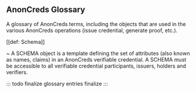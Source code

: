 ## AnonCreds Glossary

A glossary of AnonCreds terms, including the objects that are used in the various AnonCreds operations (issue credential, generate proof, etc.).

[[def: Schema]]

~ A SCHEMA object is a template defining the set of attributes (also known as names, claims) in an AnonCreds verifiable credential. A SCHEMA must be accessible to all verifiable credential participants, issuers, holders and verifiers.

::: todo finalize glossary entries
finalize
:::